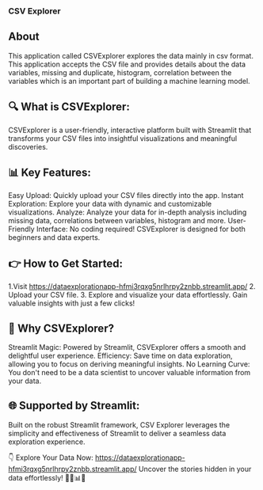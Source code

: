 ### CSV Explorer

## About
This application called CSVExplorer explores the data mainly in csv format.
This application accepts the CSV file and provides details about the data variables, missing and duplicate, histogram,
correlation between the variables which is an important part of building a machine learning model.

## 🔍 What is CSVExplorer:
CSVExplorer is a user-friendly, interactive platform built with Streamlit that transforms your CSV files into insightful visualizations and meaningful discoveries.
## 📊 Key Features:
Easy Upload: Quickly upload your CSV files directly into the app.
Instant Exploration: Explore your data with dynamic and customizable visualizations.
Analyze: Analyze your data for in-depth analysis including missing data, correlations between variables, histogram and more.
User-Friendly Interface: No coding required! CSVExplorer is designed for both beginners and data experts.

## 👉 How to Get Started:
1.Visit https://dataexplorationapp-hfmi3rqxg5nrlhrpy2znbb.streamlit.app/
2. Upload your CSV file.
3. Explore and visualize your data effortlessly.
Gain valuable insights with just a few clicks!

## 🚀 Why CSVExplorer?
Streamlit Magic: Powered by Streamlit, CSVExplorer offers a smooth and delightful user experience.
Efficiency: Save time on data exploration, allowing you to focus on deriving meaningful insights.
No Learning Curve: You don't need to be a data scientist to uncover valuable information from your data.

## 🌐 Supported by Streamlit:
Built on the robust Streamlit framework, CSV Explorer leverages the simplicity and effectiveness of Streamlit to deliver a seamless data exploration experience.

👇 Explore Your Data Now:
https://dataexplorationapp-hfmi3rqxg5nrlhrpy2znbb.streamlit.app/
Uncover the stories hidden in your data effortlessly! 🕵️‍♀️📊✨
